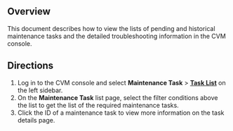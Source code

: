 ## Overview
This document describes how to view the lists of pending and historical maintenance tasks and the detailed troubleshooting information in the CVM console.


## Directions
1. Log in to the CVM console and select **Maintenance Task** > **[Task List](https://console.cloud.tencent.com/cvm/repair/list)** on the left sidebar.
2. On the **Maintenance Task** list page, select the filter conditions above the list to get the list of the required maintenance tasks.
3. Click the ID of a maintenance task to view more information on the task details page.
